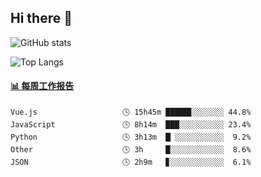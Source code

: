 ## Hi there 👋

![GitHub stats](https://github-readme-stats.orilight.top/api?username=orilights)

![Top Langs](https://github-readme-stats.orilight.top/api/top-langs/?username=orilights&layout=compact)

<!-- waka-box start -->
#### <a href="https://gist.github.com/92c8d5b388768c10efcba86e82b7c4fb" target="_blank">📊 每周工作报告</a>
```text
Vue.js                   🕓 15h45m █████▊░░░░░░░ 44.8%
JavaScript               🕓 8h14m  ███░░░░░░░░░░ 23.4%
Python                   🕓 3h13m  █▏░░░░░░░░░░░  9.2%
Other                    🕓 3h     █░░░░░░░░░░░░  8.6%
JSON                     🕓 2h9m   ▊░░░░░░░░░░░░  6.1%
```
<!-- Powered by https://github.com/journey-ad/waka-box-go . -->
<!-- waka-box end -->
